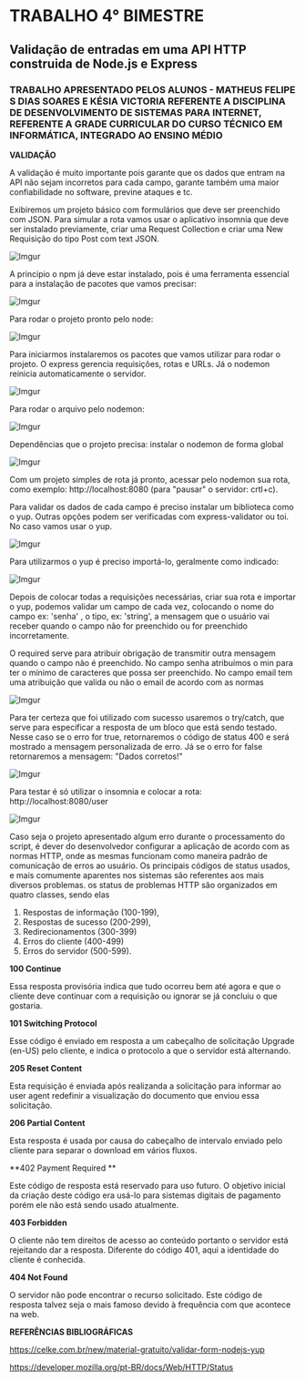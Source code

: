 # TRABALHO 4° BIMESTRE
## Validação de entradas em uma API HTTP construida de Node.js e Express
### **TRABALHO APRESENTADO PELOS ALUNOS - MATHEUS FELIPE S DIAS SOARES E KÉSIA VICTORIA REFERENTE A DISCIPLINA DE DESENVOLVIMENTO DE SISTEMAS PARA INTERNET, REFERENTE A  GRADE CURRICULAR DO CURSO TÉCNICO EM INFORMÁTICA, INTEGRADO AO ENSINO MÉDIO**

**VALIDAÇÃO** 

A validação é muito importante pois garante que os dados que entram na API não sejam incorretos para cada campo, garante também uma maior confiabilidade no software, previne ataques e tc.

Exibiremos um projeto básico com formulários que deve ser preenchido com JSON. Para simular a rota vamos usar o aplicativo insomnia que deve ser instalado previamente, criar uma Request Collection e criar uma New Requisição do tipo Post com text JSON.

![Imgur](https://imgur.com/Y07DIn5.png)

A principio o npm já deve estar instalado, pois é uma ferramenta essencial para a instalação de pacotes que vamos precisar:

![Imgur](https://imgur.com/wRcS82N.png)

Para rodar o projeto pronto pelo node:

![Imgur](https://imgur.com/wPChwOP.png)

Para iniciarmos instalaremos os pacotes que vamos utilizar para rodar o projeto. O express gerencia requisições, rotas e URLs. Já o nodemon reinicia automaticamente o servidor.

![Imgur](https://imgur.com/rp17efd.png)

Para rodar o arquivo pelo nodemon:

![Imgur](https://imgur.com/jZoaDKl.png)

Dependências que o projeto precisa: instalar o nodemon de forma global

![Imgur](https://imgur.com/7d29izD.png)

Com um projeto simples de rota já pronto, acessar pelo nodemon sua rota, como exemplo: http://localhost:8080  (para "pausar" o servidor: crtl+c).

Para validar os dados de cada campo é preciso instalar um biblioteca como o yup. Outras opções podem ser verificadas com express-validator ou toi.  No caso vamos usar o yup.

![Imgur](https://imgur.com/Ik3iFM5.png)

Para utilizarmos o yup é preciso importá-lo, geralmente como indicado:

![Imgur](https://imgur.com/7m84mVg.png)

Depois de colocar todas a requisições necessárias, criar sua rota e importar o yup, podemos validar um campo de cada vez, colocando o nome do campo ex: 'senha' , o tipo, ex: 'string', a mensagem que o usuário vai receber quando o campo não for preenchido ou for preenchido incorretamente.

O required serve para atribuir obrigação de transmitir outra mensagem quando o campo não é preenchido.
No campo senha atribuímos o min para ter o mínimo de caracteres que possa ser preenchido.
No campo email tem uma atribuição que valida ou não o email de acordo com as normas

![Imgur](https://imgur.com/ZsX6swa.png)

Para ter certeza que foi utilizado com sucesso usaremos o try/catch, que serve para especificar a resposta de um bloco que está sendo testado. Nesse caso se o erro for true, retornaremos o código de status 400 e será mostrado a mensagem personalizada de erro. Já se o erro for false retornaremos a mensagem: "Dados corretos!" 

![Imgur](https://imgur.com/25ccrfl.png)

Para testar é só utilizar o insomnia e colocar a rota:  http://localhost:8080/user

![Imgur](https://imgur.com/P373x1v.png)

Caso seja o projeto apresentado algum erro durante o processamento do script, é dever do desenvolvedor configurar a aplicação de acordo com as normas HTTP, onde as mesmas funcionam como maneira padrão de comunicação de erros ao usuário. Os principais códigos de status usados, e mais comumente aparentes nos sistemas são referentes aos mais diversos problemas. os status de problemas HTTP são organizados em quatro classes, sendo elas 

1. Respostas de informação (100-199),
2. Respostas de sucesso (200-299),
3. Redirecionamentos (300-399)
4. Erros do cliente (400-499)
5. Erros do servidor (500-599).

**100 Continue**

Essa resposta provisória indica que tudo ocorreu bem até agora e que o cliente deve continuar com a requisição ou ignorar se já concluiu o que gostaria.

**101 Switching Protocol**

Esse código é enviado em resposta a um cabeçalho de solicitação Upgrade (en-US) pelo cliente, e indica o protocolo a que o servidor está alternando.

**205 Reset Content**

Esta requisição é enviada após realizanda a solicitação para informar ao user agent redefinir a visualização do documento que enviou essa solicitação.

**206 Partial Content**

Esta resposta é usada por causa do cabeçalho de intervalo enviado pelo cliente para separar o download em vários fluxos.

**402 Payment Required **

Este código de resposta está reservado para uso futuro. O objetivo inicial da criação deste código era usá-lo para sistemas digitais de pagamento porém ele não está sendo usado atualmente.

**403 Forbidden**

O cliente não tem direitos de acesso ao conteúdo portanto o servidor está rejeitando dar a resposta. Diferente do código 401, aqui a identidade do cliente é conhecida.

**404 Not Found**

O servidor não pode encontrar o recurso solicitado. Este código de resposta talvez seja o mais famoso devido à frequência com que acontece na web.

**REFERÊNCIAS BIBLIOGRÁFICAS**

https://celke.com.br/new/material-gratuito/validar-form-nodejs-yup

https://developer.mozilla.org/pt-BR/docs/Web/HTTP/Status


